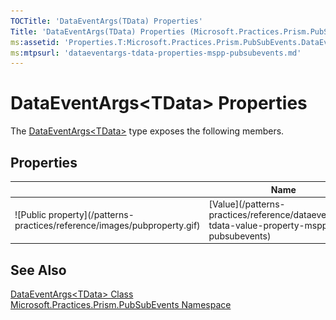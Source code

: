 ```yaml
---
TOCTitle: 'DataEventArgs(TData) Properties'
Title: 'DataEventArgs(TData) Properties (Microsoft.Practices.Prism.PubSubEvents)'
ms:assetid: 'Properties.T:Microsoft.Practices.Prism.PubSubEvents.DataEventArgs\`1'
ms:mtpsurl: 'dataeventargs-tdata-properties-mspp-pubsubevents.md'
---
```


# DataEventArgs&lt;TData&gt; Properties

The [DataEventArgs&lt;TData&gt;](/patterns-practices/reference/dataeventargs-tdata-class-mspp-pubsubevents) type exposes the following members.

## Properties

<table>
<colgroup>
<col width="33%" />
<col width="33%" />
<col width="33%" />
</colgroup>
<thead>
<tr class="header">
<th> </th>
<th>Name</th>
<th>Description</th>
</tr>
</thead>
<tbody>
<tr class="odd">
<td>![Public property](/patterns-practices/reference/images/pubproperty.gif)</td>
<td>[Value](/patterns-practices/reference/dataeventargs-tdata-value-property-mspp-pubsubevents)</td>
<td><div class="summary">
Gets the information related to the event.
</div></td>
</tr>
</tbody>
</table>

## See Also

[DataEventArgs&lt;TData&gt; Class](/patterns-practices/reference/dataeventargs-tdata-class-mspp-pubsubevents)<br/>
[Microsoft.Practices.Prism.PubSubEvents Namespace](/patterns-practices/reference/mspp-pubsubevents-namespace)<br/>
